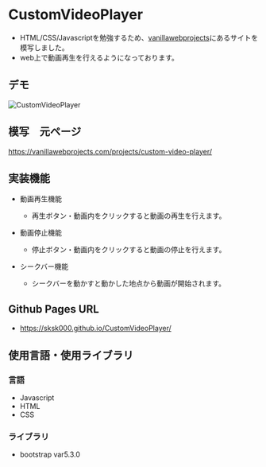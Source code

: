 # CustomVideoPlayer
- HTML/CSS/Javascriptを勉強するため、[vanillawebprojects](https://vanillawebprojects.com/)にあるサイトを模写しました。
- web上で動画再生を行えるようになっております。
## デモ
![CustomVideoPlayer](https://github.com/sksk000/CustomVideoPlayer/assets/137740372/57115db0-2025-424d-a51e-312311f74151)

## 模写　元ページ
https://vanillawebprojects.com/projects/custom-video-player/

## 実装機能
- 動画再生機能
  - 再生ボタン・動画内をクリックすると動画の再生を行えます。

- 動画停止機能
  - 停止ボタン・動画内をクリックすると動画の停止を行えます。

- シークバー機能
  - シークバーを動かすと動かした地点から動画が開始されます。

## Github Pages URL
- https://sksk000.github.io/CustomVideoPlayer/

## 使用言語・使用ライブラリ
### 言語
- Javascript
- HTML
- CSS
### ライブラリ
- bootstrap var5.3.0


  
